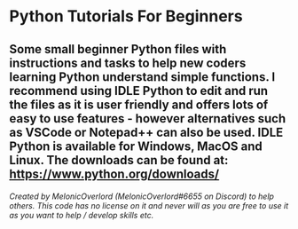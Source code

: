 # Python Tutorials For Beginners

## Some small beginner Python files with instructions and tasks to help new coders learning Python understand simple functions. I recommend using IDLE Python to edit and run the files as it is user friendly and offers lots of easy to use features - however alternatives such as VSCode or Notepad++ can also be used. IDLE Python is available for Windows, MacOS and Linux. The downloads can be found at: https://www.python.org/downloads/

###### Created by MelonicOverlord (MelonicOverlord#6655 on Discord) to help others. This code has no license on it and never will as you are free to use it as you want to help / develop skills etc.
